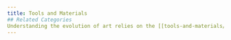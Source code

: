 ```yaml
---
title: Tools and Materials
## Related Categories
Understanding the evolution of art relies on the [[tools-and-materials/index|tools and materials]] available in each era.
---
```


